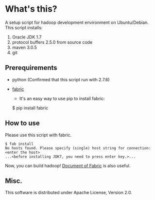 # What's this?

A setup script for hadoop development environment on Ubuntu/Debian.
This script installs:

1. Oracle JDK 1.7
2. protocol buffers 2.5.0 from source code
3. maven 3.0.5
4. git

## Prerequirements

* python (Confirmed that this script run with 2.7.6)
* [fabric](http://www.fabfile.org/)
    * It's an easy way to use pip to install fabric:


    $ pip install fabric

## How to use

Please use this script with fabric.

    $ fab install
    No hosts found. Please specify (single) host string for connection: <enter the host>
    ...<before installing JDK7, you need to press enter key.>...

Now, you can build hadoop!
[Document of Fabric](http://fabric.readthedocs.org/en/1.8/) is also useful.


## Misc.

This software is distributed under Apache License, Version 2.0.


